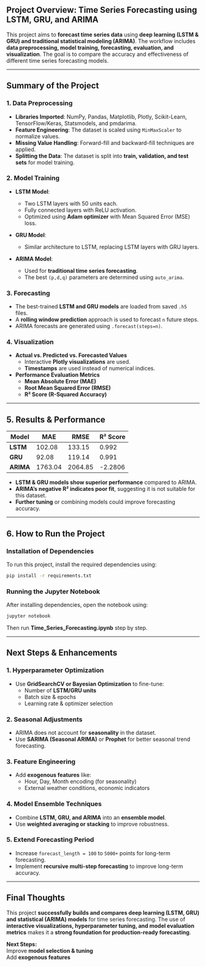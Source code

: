 ## **Project Overview: Time Series Forecasting using LSTM, GRU, and ARIMA**

This project aims to **forecast time series data** using **deep learning (LSTM & GRU) and traditional statistical modeling (ARIMA)**. The workflow includes **data preprocessing, model training, forecasting, evaluation, and visualization**. The goal is to compare the accuracy and effectiveness of different time series forecasting models.

---

## **Summary of the Project**

### **1. Data Preprocessing**
- **Libraries Imported**: NumPy, Pandas, Matplotlib, Plotly, Scikit-Learn, TensorFlow/Keras, Statsmodels, and pmdarima.
- **Feature Engineering**: The dataset is scaled using `MinMaxScaler` to normalize values.
- **Missing Value Handling**: Forward-fill and backward-fill techniques are applied.
- **Splitting the Data**: The dataset is split into **train, validation, and test sets** for model training.

### **2. Model Training**
- **LSTM Model**:
  - Two LSTM layers with 50 units each.
  - Fully connected layers with ReLU activation.
  - Optimized using **Adam optimizer** with Mean Squared Error (MSE) loss.
  
- **GRU Model**:
  - Similar architecture to LSTM, replacing LSTM layers with GRU layers.
  
- **ARIMA Model**:
  - Used for **traditional time series forecasting**.
  - The best `(p,d,q)` parameters are determined using `auto_arima`.

### **3. Forecasting**
- The best-trained **LSTM and GRU models** are loaded from saved `.h5` files.
- A **rolling window prediction** approach is used to forecast `n` future steps.
- ARIMA forecasts are generated using `.forecast(steps=n)`.

### **4. Visualization**
- **Actual vs. Predicted vs. Forecasted Values**
  - Interactive **Plotly visualizations** are used.
  - **Timestamps** are used instead of numerical indices.
- **Performance Evaluation Metrics**
  - **Mean Absolute Error (MAE)**
  - **Root Mean Squared Error (RMSE)**
  - **R² Score (R-Squared Accuracy)**

---

## **5. Results & Performance**
| Model  | MAE  | RMSE  | R² Score  |
|--------|------|------|-----------|
| **LSTM** | 102.08 | 133.15 | 0.992 |
| **GRU**  | 92.08  | 119.14 | 0.991 |
| **ARIMA** | 1763.04 | 2064.85 | -2.2806 |

- **LSTM & GRU models show superior performance** compared to ARIMA.
- **ARIMA’s negative R² indicates poor fit**, suggesting it is not suitable for this dataset.
- **Further tuning** or combining models could improve forecasting accuracy.

---

## **6. How to Run the Project**
### **Installation of Dependencies**
To run this project, install the required dependencies using:
```bash
pip install -r requirements.txt
```

### **Running the Jupyter Notebook**
After installing dependencies, open the notebook using:
```bash
jupyter notebook
```
Then run **Time_Series_Forecasting.ipynb** step by step.

---

## **Next Steps & Enhancements**

### **1. Hyperparameter Optimization**
- Use **GridSearchCV or Bayesian Optimization** to fine-tune:
  - Number of **LSTM/GRU units**
  - Batch size & epochs
  - Learning rate & optimizer selection

### **2. Seasonal Adjustments**
- ARIMA does not account for **seasonality** in the dataset.
- Use **SARIMA (Seasonal ARIMA)** or **Prophet** for better seasonal trend forecasting.

### **3. Feature Engineering**
- Add **exogenous features** like:
  - Hour, Day, Month encoding (for seasonality)
  - External weather conditions, economic indicators

### **4. Model Ensemble Techniques**
- Combine **LSTM, GRU, and ARIMA** into an **ensemble model**.
- Use **weighted averaging or stacking** to improve robustness.

### **5. Extend Forecasting Period**
- Increase `forecast_length = 100` to `5000+` points for long-term forecasting.
- Implement **recursive multi-step forecasting** to improve long-term accuracy.

---

## **Final Thoughts**
This project **successfully builds and compares deep learning (LSTM, GRU) and statistical (ARIMA) models** for time series forecasting. The use of **interactive visualizations, hyperparameter tuning, and model evaluation metrics** makes it a **strong foundation for production-ready forecasting**.

**Next Steps:**  
Improve **model selection & tuning**  
Add **exogenous features**  
